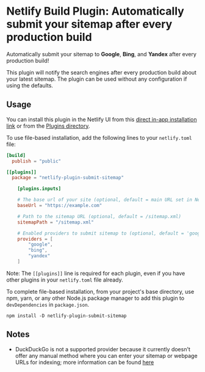 # Netlify Build Plugin: Automatically submit your sitemap after every production build

Automatically submit your sitemap to **Google**, **Bing**, and **Yandex** after every production build!

This plugin will notify the search engines after every production build about your latest sitemap. The plugin can be used without any configuration if using the defaults.

## Usage

You can install this plugin in the Netlify UI from this [direct in-app installation link](https://app.netlify.com/plugins/netlify-plugin-submit-sitemap/install) or from the [Plugins directory](https://app.netlify.com/plugins).

To use file-based installation, add the following lines to your `netlify.toml` file:

```toml
[build]
  publish = "public"

[[plugins]]
  package = "netlify-plugin-submit-sitemap"

	[plugins.inputs]

	# The base url of your site (optional, default = main URL set in Netlify)
	baseUrl = "https://example.com"

	# Path to the sitemap URL (optional, default = /sitemap.xml)
	sitemapPath = "/sitemap.xml"

	# Enabled providers to submit sitemap to (optional, default = 'google', 'bing', 'yandex'). Possible providers are currently only 'google', 'bing', 'yandex'.
	providers = [
		"google",
		"bing",
		"yandex"
	]
```

Note: The `[[plugins]]` line is required for each plugin, even if you have other plugins in your `netlify.toml` file already.

To complete file-based installation, from your project's base directory, use npm, yarn, or any other Node.js package manager to add this plugin to `devDependencies` in `package.json`.

```
npm install -D netlify-plugin-submit-sitemap
```

## Notes

- DuckDuckGo is not a supported provider because it currently doesn't offer any manual method where you can enter your sitemap or webpage URLs for indexing; more information can be found [here](https://www.monsterinsights.com/submit-website-to-search-engines/)
